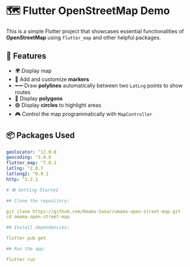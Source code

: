 # 🗺️ Flutter OpenStreetMap Demo

This is a simple Flutter project that showcases essential functionalities of **OpenStreetMap** using `flutter_map` and other helpful packages.

## 📱 Features

- 🌍 Display map
- 📍 Add and customize **markers**
- ➖➖ Draw **polylines** automatically between two `LatLng` points to show routes
- 🔺 Display **polygons**
- 🟢 Display **circles** to highlight areas
- 🎮 Control the map programmatically with `MapController`

## 📦 Packages Used

```yaml
geolocator: ^12.0.0
geocoding: ^3.0.0
flutter_map: ^7.0.2
latlng: ^2.0.7
latlong2: ^0.9.1
http: ^1.2.1

# 🛠️ Getting Started

## Clone the repository:

git clone https://github.com/Omama-Saour/omama-open-street-map.git
cd omama-open-street-map

## Install dependencies:

flutter pub get

## Run the app:

flutter run
